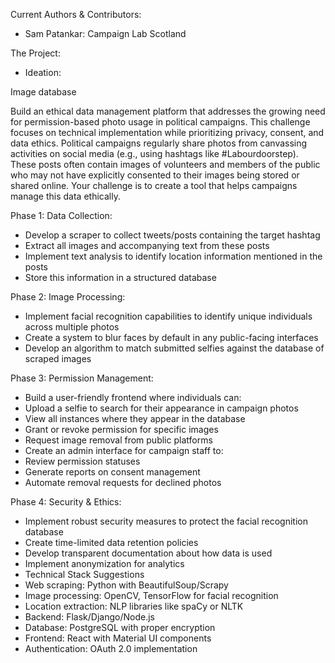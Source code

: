 Current Authors & Contributors:
- Sam Patankar: Campaign Lab Scotland

The Project:
- Ideation:

Image database

Build an ethical data management platform that addresses the growing need for permission-based photo usage in political campaigns. This challenge focuses on technical implementation while prioritizing privacy, consent, and data ethics. Political campaigns regularly share photos from canvassing activities on social media (e.g., using hashtags like #Labourdoorstep). These posts often contain images of volunteers and members of the public who may not have explicitly consented to their images being stored or shared online. Your challenge is to create a tool that helps campaigns manage this data ethically.

Phase 1: Data Collection:
- Develop a scraper to collect tweets/posts containing the target hashtag
- Extract all images and accompanying text from these posts
- Implement text analysis to identify location information mentioned in the posts
- Store this information in a structured database

Phase 2: Image Processing:
- Implement facial recognition capabilities to identify unique individuals across multiple photos
- Create a system to blur faces by default in any public-facing interfaces
- Develop an algorithm to match submitted selfies against the database of scraped images

Phase 3: Permission Management:
- Build a user-friendly frontend where individuals can:
- Upload a selfie to search for their appearance in campaign photos
- View all instances where they appear in the database
- Grant or revoke permission for specific images
- Request image removal from public platforms
- Create an admin interface for campaign staff to:
- Review permission statuses
- Generate reports on consent management
- Automate removal requests for declined photos

Phase 4: Security & Ethics:
- Implement robust security measures to protect the facial recognition database
- Create time-limited data retention policies
- Develop transparent documentation about how data is used
- Implement anonymization for analytics
- Technical Stack Suggestions
- Web scraping: Python with BeautifulSoup/Scrapy
- Image processing: OpenCV, TensorFlow for facial recognition
- Location extraction: NLP libraries like spaCy or NLTK
- Backend: Flask/Django/Node.js
- Database: PostgreSQL with proper encryption
- Frontend: React with Material UI components
- Authentication: OAuth 2.0 implementation



